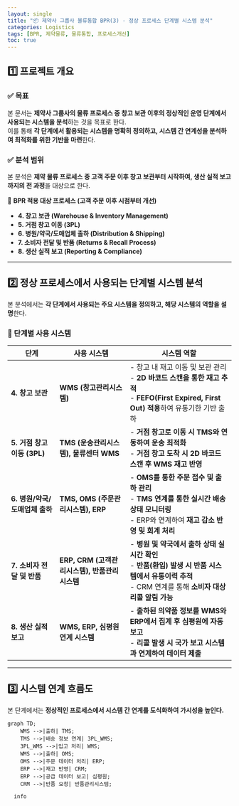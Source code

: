 ```yaml
---
layout: single
title: "📦 제약사 그룹사 물류통합 BPR(3) - 정상 프로세스 단계별 시스템 분석"
categories: Logistics
tags: [BPR, 제약물류, 물류통합, 프로세스개선]
toc: true
---
```


## 1️⃣ 프로젝트 개요
### ✅ 목표
본 문서는 **제약사 그룹사의 물류 프로세스 중 창고 보관 이후의 정상적인 운영 단계에서 사용되는 시스템을 분석**하는 것을 목표로 한다.  
이를 통해 **각 단계에서 활용되는 시스템을 명확히 정의하고, 시스템 간 연계성을 분석하여 최적화를 위한 기반을 마련**한다.

### ✅ 분석 범위
본 분석은 **제약 물류 프로세스 중 고객 주문 이후 창고 보관부터 시작하여, 생산 실적 보고까지의 전 과정**을 대상으로 한다.

📌 **BPR 적용 대상 프로세스 (고객 주문 이후 시점부터 개선)**
- **4. 창고 보관 (Warehouse & Inventory Management)**
- **5. 거점 창고 이동 (3PL)**
- **6. 병원/약국/도매업체 출하 (Distribution & Shipping)**
- **7. 소비자 전달 및 반품 (Returns & Recall Process)**
- **8. 생산 실적 보고 (Reporting & Compliance)**

---

## 2️⃣ 정상 프로세스에서 사용되는 단계별 시스템 분석
본 분석에서는 **각 단계에서 사용되는 주요 시스템을 정의하고, 해당 시스템의 역할을 설명**한다.

### 📌 단계별 사용 시스템
| 단계 | 사용 시스템 | 시스템 역할 |
|---|---|---|
| **4. 창고 보관** | **WMS (창고관리시스템)** | - 창고 내 재고 이동 및 보관 관리<br>- **2D 바코드 스캔을 통한 재고 추적**<br>- **FEFO(First Expired, First Out) 적용**하여 유통기한 기반 출하 |
| **5. 거점 창고 이동 (3PL)** | **TMS (운송관리시스템), 물류센터 WMS** | - **거점 창고로 이동 시 TMS와 연동하여 운송 최적화**<br>- **거점 창고 도착 시 2D 바코드 스캔 후 WMS 재고 반영** |
| **6. 병원/약국/도매업체 출하** | **TMS, OMS (주문관리시스템), ERP** | - **OMS를 통한 주문 접수 및 출하 관리**<br>- **TMS 연계를 통한 실시간 배송 상태 모니터링**<br>- ERP와 연계하여 **재고 감소 반영 및 회계 처리** |
| **7. 소비자 전달 및 반품** | **ERP, CRM (고객관리시스템), 반품관리 시스템** | - **병원 및 약국에서 출하 상태 실시간 확인**<br>- **반품(환입) 발생 시 반품 시스템에서 유통이력 추적**<br>- CRM 연계를 통해 **소비자 대상 리콜 알림 가능** |
| **8. 생산 실적 보고** | **WMS, ERP, 심평원 연계 시스템** | - **출하된 의약품 정보를 WMS와 ERP에서 집계 후 심평원에 자동 보고**<br>- **리콜 발생 시 국가 보고 시스템과 연계하여 데이터 제출** |

---

## 3️⃣ 시스템 연계 흐름도
본 단계에서는 **정상적인 프로세스에서 시스템 간 연계를 도식화하여 가시성을 높인다.**

```mermaid
graph TD;
    WMS -->|출하| TMS;
    TMS -->|배송 정보 연계| 3PL_WMS;
    3PL_WMS -->|입고 처리| WMS;
    WMS -->|출하| OMS;
    OMS -->|주문 데이터 처리| ERP;
    ERP -->|재고 반영| CRM;
    ERP -->|공급 데이터 보고| 심평원;
    CRM -->|반품 요청| 반품관리시스템;
```

```mermaid
  info
```